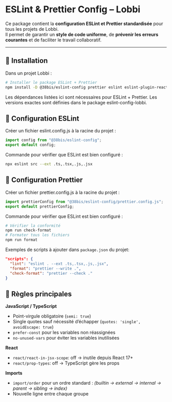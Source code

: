 # ESLint & Prettier Config – Lobbi

Ce package contient la **configuration ESLint et Prettier standardisée** pour tous les projets de Lobbi.  
Il permet de garantir un **style de code uniforme**, de **prévenir les erreurs courantes** et de faciliter le travail collaboratif.

---

## 🔹 Installation

Dans un projet Lobbi :

```bash
# Installer le package ESLint + Prettier
npm install -D @38bis/eslint-config prettier eslint eslint-plugin-react typescript @typescript-eslint/eslint-plugin @typescript-eslint/parser
```
Les dépendances listées ici sont nécessaires pour ESLint + Prettier.
Les versions exactes sont définies dans le package eslint-config-lobbi.

## 🔹 Configuration ESLint
Créer un fichier eslint.config.js à la racine du projet :
```js
import config from "@38bis/eslint-config";
export default config;
```

Commande pour vérifier que ESLint est bien configuré :
```bash
npx eslint src --ext .ts,.tsx,.js,.jsx
```


## 🔹 Configuration Prettier
Créer un fichier prettier.config.js à la racine du projet :
```js
import prettierConfig from "@38bis/eslint-config/prettier.config.js";
export default prettierConfig;
```

Commande pour vérifier que ESLint est bien configuré :
```bash
# Vérifier la conformité
npm run check-format
# Formater tous les fichiers
npm run format
```

Exemples de scripts à ajouter dans `package.json` du projet:
```json
"scripts": {
  "lint": "eslint . --ext .ts,.tsx,.js,.jsx",
  "format": "prettier --write .",
  "check-format": "prettier --check ."
}
```


## 🔹 Règles principales
**JavaScript / TypeScript**
- Point-virgule obligatoire (`semi: true`)
- Single quotes sauf nécessité d’échapper (`quotes: 'single', avoidEscape: true`)
- `prefer-const` pour les variables non réassignées 
- `no-unused-vars` pour éviter les variables inutilisées

**React**
- `react/react-in-jsx-scope`: off → inutile depuis React 17+
- `react/prop-types`: off → TypeScript gère les props

**Imports**
- `import/order` pour un ordre standard : *(builtin → external → internal → parent → sibling → index)*
- Nouvelle ligne entre chaque groupe


